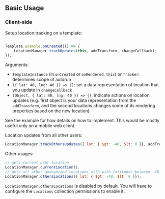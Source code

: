 ## Basic Usage

### Client-side

Setup location tracking on a template:
```js

Template.example.onCreated(() => {
    LocationManager.trackUpdates(this, addTransform, changeCallback);
});

```
Arguments:
 * `TemplateInstance` (in `onCreated` or `onRendered`, `this`) or `Tracker`: determines scope of autorun
 * `({ lat: 40, lng: 40 }) => {}`: set a data representation of location that you update in `changeCallback`
 * `(Object, { lat: 40, lng: 40 }) => {}`: indicate actions on location updates (e.g. first object is your data representation from the `addTransform`, and the second locations changes some of its rendering properties based on the new location)

See the example for how details on how to implement. This would be mostly useful only on a mobile web client.

Location updates from all other users:
```js
LocationManager.trackOthersUpdates({ lat: { $gt: -40, $lt: 0 }}, addTransform, changeCallback, removeCallback);
```

Other usages:

```js
// gets current user location
LocationManager.currentLocation();
// gets all other anonymized locations with with latitudes between -40 and 0, query is optional
LocationManager.othersLocations({ lat: { $gt: -40, $lt: 0 }});
```
`LocationManager.othersLocations` is disabled by default. You will have to configure the `Locations` collection permissions to enable it.
